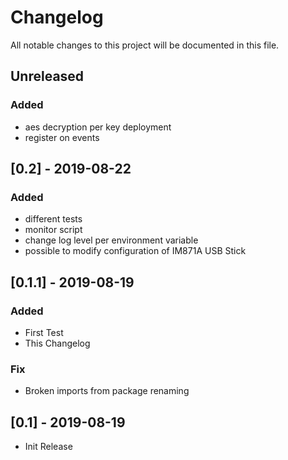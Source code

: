 # Changelog

All notable changes to this project will be documented in this file.

## Unreleased

### Added

- aes decryption per key deployment
- register on events

## [0.2] - 2019-08-22

### Added

- different tests
- monitor script
- change log level per environment variable
- possible to modify configuration of IM871A USB Stick

## [0.1.1] - 2019-08-19

### Added

- First Test
- This Changelog

### Fix

- Broken imports from package renaming

## [0.1] - 2019-08-19

- Init Release
